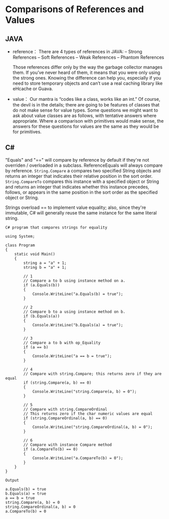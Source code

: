 # Comparisons of References and Values

## JAVA
* reference：
  There are 4 types of references in JAVA:
  – Strong References
  – Soft References
  – Weak References
  – Phantom References

  Those references differ only by the way the garbage collector manages them. If you’ve never heard of them, it means that you  were only using the strong ones. Knowing the difference can help you, especially if you need to store temporary objects and can’t use a real caching library like eHcache or Guava.

* value：
  Our mantra is “codes like a class, works like an int.” Of course, the devil is in the details; there are going to be features of classes that do not make sense for value types. Some questions we might want to ask about value classes are as follows, with tentative answers where appropriate. Where a comparison with primitives would make sense, the answers for these questions for values are the same as they would be for primitives.

## C# 
"Equals" and "==" will compare by reference by default if they're not overriden / overloaded in a subclass. ReferenceEquals will always compare by reference.  ```String.Compare``` a compares two specified String objects and returns an integer that indicates their relative position in the sort order.  ```String.CompareTo``` compares this instance with a specified object or String and returns an integer that indicates whether this instance precedes, follows, or appears in the same position in the sort order as the specified object or String.

Strings overload == to implement value equality; also, since they're immutable, C# will generally reuse the same instance for the same literal string. 
```
C# program that compares strings for equality

using System;

class Program
{
    static void Main()
    {
        string a = "a" + 1;
        string b = "a" + 1;

        // 1
        // Compare a to b using instance method on a.
        if (a.Equals(b))
        {
            Console.WriteLine("a.Equals(b) = true");
        }

        // 2
        // Compare b to a using instance method on b.
        if (b.Equals(a))
        {
            Console.WriteLine("b.Equals(a) = true");
        }

        // 3
        // Compare a to b with op_Equality
        if (a == b)
        {
            Console.WriteLine("a == b = true");
        }

        // 4
        // Compare with string.Compare; this returns zero if they are equal
        if (string.Compare(a, b) == 0)
        {
            Console.WriteLine("string.Compare(a, b) = 0");
        }

        // 5
        // Compare with string.CompareOrdinal
        // This returns zero if the char numeric values are equal
        if (string.CompareOrdinal(a, b) == 0)
        {
            Console.WriteLine("string.CompareOrdinal(a, b) = 0");
        }

        // 6
        // Compare with instance Compare method
        if (a.CompareTo(b) == 0)
        {
            Console.WriteLine("a.CompareTo(b) = 0");
        }
    }
}

Output

a.Equals(b) = true
b.Equals(a) = true
a == b = true
string.Compare(a, b) = 0
string.CompareOrdinal(a, b) = 0
a.CompareTo(b) = 0
```
